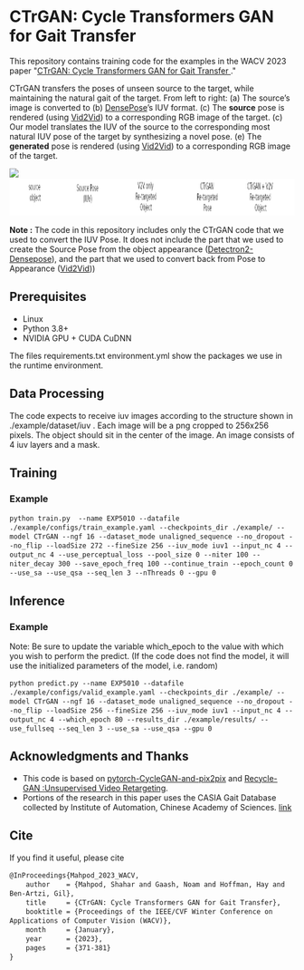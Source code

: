 # CTrGAN: Cycle Transformers GAN for Gait Transfer



This repository contains training code for the examples in the WACV 2023 paper "[CTrGAN: Cycle Transformers GAN for Gait Transfer
](https://www.gil-ba.com/ctrgan/CTrGAN.html)."


CTrGAN transfers the poses of unseen source to the target, while maintaining the natural gait of the target. 
From left to right: (a) The source’s image is converted to 
(b) [DensePose](https://github.com/facebookresearch/detectron2/blob/main/projects/DensePose/README.md)’s  IUV format.
(c) The **source** pose is rendered (using [Vid2Vid](https://github.com/NVIDIA/vid2vid)) to a corresponding RGB image of the target.
(c) Our model translates the IUV of the source to the corresponding most natural IUV pose of the target by synthesizing a novel pose. 
(e) The **generated** pose is rendered (using [Vid2Vid](https://github.com/NVIDIA/vid2vid)) to a corresponding RGB image of the target.

<img src='./images/0007_T0004-W-WO.gif' height="160px"/>
<img src='./images/titles.jpg' height="64px"/>

**Note :** The code in this repository includes only the CTrGAN code that we used to convert the IUV Pose. 
It does not include the part that we used to create the Source Pose from the object appearance ([Detectron2-Densepose](https://github.com/facebookresearch/detectron2/blob/main/projects/DensePose/README.md)), 
and the part that we used to convert back from Pose to Appearance ([Vid2Vid](https://github.com/NVIDIA/vid2vid)))

## Prerequisites
- Linux
- Python 3.8+
- NVIDIA GPU + CUDA CuDNN

The files requirements.txt environment.yml show the packages we use in the runtime environment.
## Data Processing
The code expects to receive iuv images according to the structure shown in ./example/dataset/iuv . 
Each image will be a png cropped to 256x256 pixels. 
The object should sit in the center of the image. 
An image consists of 4 iuv layers and a mask.

## Training
### Example
```code 
python train.py  --name EXP5010 --datafile ./example/configs/train_example.yaml --checkpoints_dir ./example/ --model CTrGAN --ngf 16 --dataset_mode unaligned_sequence --no_dropout --no_flip --loadSize 272 --fineSize 256 --iuv_mode iuv1 --input_nc 4 --output_nc 4 --use_perceptual_loss --pool_size 0 --niter 100 --niter_decay 300 --save_epoch_freq 100 --continue_train --epoch_count 0 --use_sa --use_qsa --seq_len 3 --nThreads 0 --gpu 0
``` 

## Inference
### Example
Note: Be sure to update the variable which_epoch to the value with which you wish to perform the predict. (If the code does not find the model, it will use the initialized parameters of the model, i.e. random)

```code 
python predict.py --name EXP5010 --datafile ./example/configs/valid_example.yaml --checkpoints_dir ./example/ --model CTrGAN --ngf 16 --dataset_mode unaligned_sequence --no_dropout --no_flip --loadSize 256 --fineSize 256 --iuv_mode iuv1 --input_nc 4 --output_nc 4 --which_epoch 80 --results_dir ./example/results/ --use_fullseq --seq_len 3 --use_sa --use_qsa --gpu 0
```
## Acknowledgments and Thanks
- This code is based on [pytorch-CycleGAN-and-pix2pix](https://github.com/junyanz/pytorch-CycleGAN-and-pix2pix) and [Recycle-GAN :Unsupervised Video Retargeting](https://github.com/aayushbansal/Recycle-GAN).
- Portions of the research in this paper uses the CASIA Gait Database collected by Institute of Automation, Chinese Academy of Sciences. [link](http://www.cbsr.ia.ac.cn/english/Gait%20Databases.asp)
## Cite
If you find it useful, please cite
~~~
@InProceedings{Mahpod_2023_WACV,
    author    = {Mahpod, Shahar and Gaash, Noam and Hoffman, Hay and Ben-Artzi, Gil},
    title     = {CTrGAN: Cycle Transformers GAN for Gait Transfer},
    booktitle = {Proceedings of the IEEE/CVF Winter Conference on Applications of Computer Vision (WACV)},
    month     = {January},
    year      = {2023},
    pages     = {371-381}
}
~~~